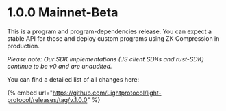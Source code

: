# 1.0.0 Mainnet-Beta

This is a program and program-dependencies release. You can expect a stable API for those and deploy custom programs using ZK Compression in production.

_Please note: Our SDK implementations (JS client SDKs and rust-SDK) continue to be v0 and are unaudited._

You can find a detailed list of all changes here:

{% embed url="https://github.com/Lightprotocol/light-protocol/releases/tag/v.1.0.0" %}
